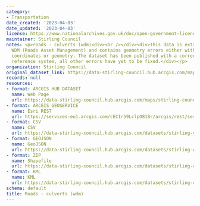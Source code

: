```yaml
---
category:
- Transportation
date_created: '2023-04-03'
date_updated: '2023-04-03'
license: https://www.nationalarchives.gov.uk/doc/open-government-licence/version/3/
maintainer: Stirling Council
notes: <p>roads - culverts (wdm)<div><br /></div><div>This data is extracted from
  WDM (Roads Asset Management) and contains geometry errors either within the stored
  coordinates or geometry. The dataset has been published with a corrected coordinate
  reference system, all other errors have yet to be fixed.</div></p>
organization: Stirling Council
original_dataset_link: https://data-stirling-council.hub.arcgis.com/maps/stirling-council::roads-culverts-wdm
records: null
resources:
- format: ARCGIS HUB DATASET
  name: Web Page
  url: https://data-stirling-council.hub.arcgis.com/maps/stirling-council::roads-culverts-wdm
- format: ARCGIS GEOSERVICE
  name: Esri REST
  url: https://services-eu1.arcgis.com/cECIr59LclpO818r/arcgis/rest/services/roads_culverts/FeatureServer/5
- format: CSV
  name: CSV
  url: https://data-stirling-council.hub.arcgis.com/datasets/stirling-council::roads-culverts-wdm.csv?where=1=1&outSR=%7B%22latestWkid%22%3A27700%2C%22wkid%22%3A27700%7D
- format: GEOJSON
  name: GeoJSON
  url: https://data-stirling-council.hub.arcgis.com/datasets/stirling-council::roads-culverts-wdm.geojson?where=1=1&outSR=%7B%22latestWkid%22%3A27700%2C%22wkid%22%3A27700%7D
- format: ZIP
  name: Shapefile
  url: https://data-stirling-council.hub.arcgis.com/datasets/stirling-council::roads-culverts-wdm.zip?where=1=1&outSR=%7B%22latestWkid%22%3A27700%2C%22wkid%22%3A27700%7D
- format: KML
  name: KML
  url: https://data-stirling-council.hub.arcgis.com/datasets/stirling-council::roads-culverts-wdm.kml?where=1=1&outSR=%7B%22latestWkid%22%3A27700%2C%22wkid%22%3A27700%7D
schema: default
title: Roads - culverts (wdm)
---
```

